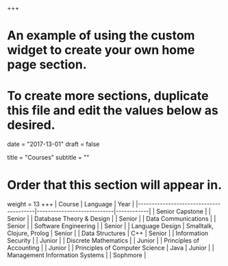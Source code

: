+++
# An example of using the custom widget to create your own home page section.
# To create more sections, duplicate this file and edit the values below as desired.

date = "2017-13-01"
draft = false

title = "Courses"
subtitle = ""

# Order that this section will appear in.
weight = 13
+++
| Course                                 | Language                   | Year       |
|----------------------------------------|----------------------------|------------|
| Senior Capstone                        |                            | Senior     |
| Database Theory & Design               |                            | Senior     |
| Data Communications                    |                            | Senior     |
| Software Engineering                   |                            | Senior     |
| Language Design                        | Smalltalk, Clojure, Prolog | Senior     |
| Data Structures                        | C++                        | Senior     |
| Information Security                   |                            | Junior     |
| Discrete Mathematics                   |                            | Junior     |
| Principles of Accounting               |                            | Junior     |
| Principles of Computer Science         | Java                       | Junior     |
| Management Information Systems         |                            | Sophmore   |
